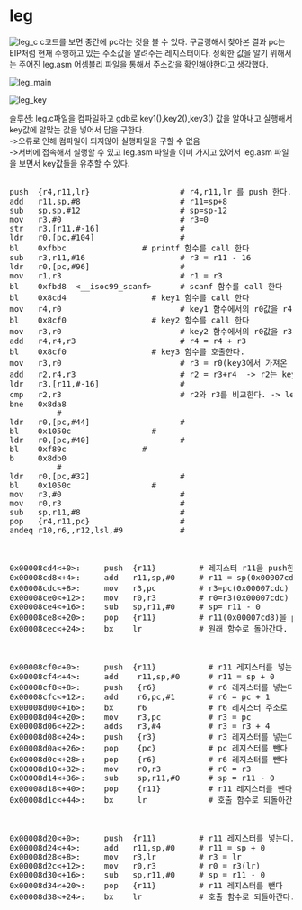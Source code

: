 # leg
![leg_c](https://user-images.githubusercontent.com/107084512/208231173-4b5ce66e-4427-4266-844f-1665a290dd1b.png)
c코드를 보면 중간에 pc라는 것을 볼 수 있다. 구글링해서 찾아본 결과 pc는 EIP처럼 현재 수행하고 있는 주소값을 알려주는 레지스터이다.
정확한 값을 알기 위해서는 주어진 leg.asm 어셈블리 파일을 통해서 주소값을 확인해야한다고 생각했다.

![leg_main](https://user-images.githubusercontent.com/107084512/208231175-c0368c52-13ea-47ac-ba8a-9b74164fbaea.png)

![leg_key](https://user-images.githubusercontent.com/107084512/208231183-49f7fe6a-ee58-413d-96b3-d38f6a41e836.png)


솔루션: leg.c파일을 컴파일하고 gdb로 key1(),key2(),key3() 값을 알아내고 실행해서 key값에 알맞는 값을 넣어서 답을 구한다.<br>
->오류로 인해 컴파일이 되지않아 실행파일을 구할 수 없음<br>
->서버에 접속해서 실행할 수 있고 leg.asm 파일을 이미 가지고 있어서 leg.asm 파일을 보면서 key값들을 유추할 수 있다.<br>

<pre>
<main>
push  {r4,r11,lr}                   # r4,r11,lr 를 push 한다.
add   r11,sp,#8                     # r11=sp+8
sub   sp,sp,#12                     # sp=sp-12
mov   r3,#0                         # r3=0
str   r3,[r11,#-16]                 #
ldr   r0,[pc,#104]                  #
bl    0xfbbc <printf>               # printf 함수를 call 한다
sub   r3,r11,#16                    # r3 = r11 - 16
ldr   r0,[pc,#96]                   # 
mov   r1,r3                         # r1 = r3
bl    0xfbd8  <__isoc99_scanf>      # scanf 함수를 call 한다
bl    0x8cd4  <key1>                # key1 함수를 call 한다
mov   r4,r0                         # key1 함수에서의 r0값을 r4로 옮긴다.
bl    0x8cf0  <key2>                # key2 함수를 call 한다
mov   r3,r0                         # key2 함수에서의 r0값을 r3로 옮긴다.
add   r4,r4,r3                      # r4 = r4 + r3  
bl    0x8cf0  <key3>                # key3 함수를 호출한다.
mov   r3,r0                         # r3 = r0(key3에서 가져온 r0값이다)
add   r2,r4,r3                      # r2 = r3+r4  -> r2는 key1()+key2()+key3() 값을 가진다.
ldr   r3,[r11,#-16]                 #
cmp   r2,r3                         # r2와 r3를 비교한다. -> leg.c에서 if문에 해당되는 부분이다.
bne   0x8da8  <main + 108>          #
ldr   r0,[pc,#44]                   #
bl    0x1050c <puts>                #                
ldr   r0,[pc,#40]                   #
bl    0xf89c  <system>              #
b     0x8db0  <main + 116>          #
ldr   r0,[pc,#32]                   #
bl    0x1050c <puts>                #
mov   r3,#0                         #
mov   r0,r3                         #
sub   sp,r11,#8                     #
pop   {r4,r11,pc}                   #
andeq r10,r6,,r12,lsl,#9            #


<key1>
0x00008cd4<+0>:     push  {r11}         # 레지스터 r11을 push한다.
0x00008cd8<+4>:     add   r11,sp,#0     # r11 = sp(0x00007cd8) + 0
0x00008cdc<+8>:     mov   r3,pc         # r3=pc(0x00007cdc) **pc는 어느 주소를 가져오는 것인가
0x00008ce0<+12>:    mov   r0,r3         # r0=r3(0x00007cdc)
0x00008ce4<+16>:    sub   sp,r11,#0     # sp= r11 - 0 
0x00008ce8<+20>:    pop   {r11}         # r11(0x00007cd8)을 pop(빼낸다)
0x00008cec<+24>:    bx    lr            # 원래 함수로 돌아간다.


<key2>
0x00008cf0<+0>:     push  {r11}           # r11 레지스터를 넣는다
0x00008cf4<+4>:     add    r11,sp,#0      # r11 = sp + 0
0x00008cf8<+8>:     push   {r6}           # r6 레지스터를 넣는다
0x00008cfc<+12>:    add    r6,pc,#1       # r6 = pc + 1
0x00008d00<+16>:    bx     r6             # r6 레지스터 주소로 점프를 실행한다.
0x00008d04<+20>:    mov    r3,pc          # r3 = pc
0x00008d06<+22>:    adds   r3,#4          # r3 = r3 + 4
0x00008d08<+24>:    push   {r3}           # r3 레지스터를 넣는다
0x00008d0a<+26>:    pop    {pc}           # pc 레지스터를 뺀다
0x00008d0c<+28>:    pop    {r6}           # r6 레지스터를 뺀다
0x00008d10<+32>:    mov    r0,r3          # r0 = r3
0x00008d14<+36>:    sub    sp,r11,#0      # sp = r11 - 0
0x00008d18<+40>:    pop    {r11}          # r11 레지스터를 뺀다
0x00008d1c<+44>:    bx     lr             # 호출 함수로 되돌아간다.


<key3>
0x00008d20<+0>:     push  {r11}         # r11 레지스터를 넣는다.
0x00008d24<+4>:     add   r11,sp,#0     # r11 = sp + 0
0x00008d28<+8>:     mov   r3,lr         # r3 = lr
0x00008d2c<+12>:    mov   r0,r3         # r0 = r3(lr)
0x00008d30<+16>:    sub   sp,r11,#0     # sp = r11 - 0
0x00008d34<+20>:    pop   {r11}         # r11 레지스터를 뺀다
0x00008d38<+24>:    bx    lr            # 호출 함수로 되돌아간다.
</pre>
